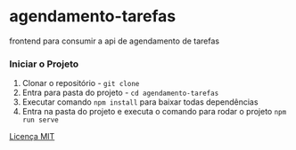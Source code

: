 # agendamento-tarefas
frontend para consumir a api de agendamento de tarefas

### **Iniciar o Projeto**

1. Clonar o repositório - `git clone`
2. Entra para pasta do projeto - `cd agendamento-tarefas`
3. Executar comando `npm install` para baixar todas dependências
4. Entra na pasta do projeto e executa o comando para rodar o projeto `npm run serve`

[Licença MIT](LICENSE)
